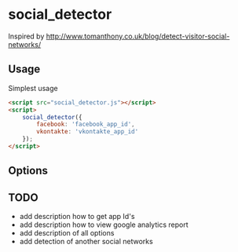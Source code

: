 # social_detector

Inspired by http://www.tomanthony.co.uk/blog/detect-visitor-social-networks/

## Usage

Simplest usage

```html
<script src="social_detector.js"></script>
<script>
	social_detector({
		facebook: 'facebook_app_id',
		vkontakte: 'vkontakte_app_id'
	});
</script>
```

## Options

## TODO

  - add description how to get app Id's
  - add description how to view google analytics report
  - add description of all options
  - add detection of another social networks
